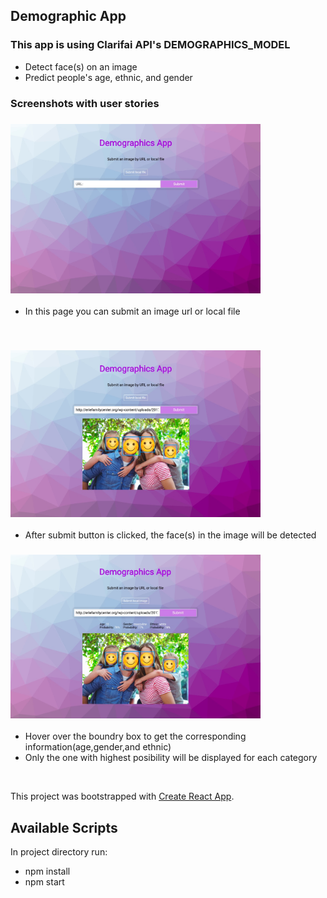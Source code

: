 ## Demographic App
### This app is using Clarifai API's DEMOGRAPHICS_MODEL
  - Detect face(s) on an image
  - Predict people's age, ethnic, and gender 
  
### Screenshots with user stories
### <img src="src/image/sh1.jpg"  width=400> 
- In this page you can submit an image url or local file
</br>


### <img src="src/image/sh3.jpg" width=400>
- After submit button is clicked, the face(s) in the image will be detected 


### <img src="src/image/pic2.jpg" width=400>
- Hover over the boundry box to get the corresponding information(age,gender,and ethnic)
- Only the one with highest posibility will be displayed for each category
</br>


  
This project was bootstrapped with [Create React App](https://github.com/facebook/create-react-app).

## Available Scripts
In project directory run:
- npm install
- npm start

